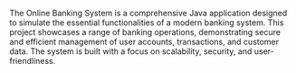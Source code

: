 The Online Banking System is a comprehensive Java application designed to simulate the essential functionalities of a modern banking system. This project showcases a range of banking operations, demonstrating secure and efficient management of user accounts, transactions, and customer data. The system is built with a focus on scalability, security, and user-friendliness.
